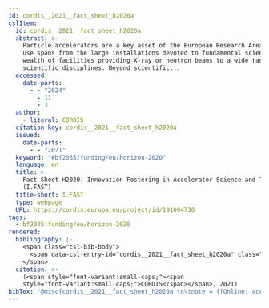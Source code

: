```yaml
---
id: cordis__2021__fact_sheet_h2020a
cslItem:
  id: cordis__2021__fact_sheet_h2020a
  abstract: >-
    Particle accelerators are a key asset of the European Research Area. Their
    use spans from the large installations devoted to fundamental science to a
    wealth of facilities providing X-ray or neutron beams to a wide range of
    scientific disciplines. Beyond scientific...
  accessed:
    date-parts:
      - - "2024"
        - 11
        - 3
  author:
    - literal: CORDIS
  citation-key: cordis__2021__fact_sheet_h2020a
  issued:
    date-parts:
      - - "2021"
  keyword: "#bf2035/funding/eu/horizon-2020"
  language: en
  title: >-
    Fact Sheet H2020: Innovation Fostering in Accelerator Science and Technology
    (I.FAST)
  title-short: I.FAST
  type: webpage
  URL: https://cordis.europa.eu/project/id/101004730
tags:
  - bf2035:funding/eu/horizon-2020
rendered:
  bibliography: |-
    <span class="csl-bib-body">
      <span data-csl-entry-id="cordis__2021__fact_sheet_h2020a" class="csl-entry"><span class='author-bib'>CORDIS</span>. <span class='date-bib'>(2021)</span>. <span class='title'><b><i>Fact Sheet H2020: Innovation Fostering in Accelerator Science and Technology (I.FAST)</i></b></span>. <span class='URL'><a href='https://cordis.europa.eu/project/id/101004730'>LINK</a></span></span>
    </span>
  citation: >-
    (<span style="font-variant:small-caps;"><span
    style="font-variant:small-caps;">CORDIS</span></span>, 2021)
bibTex: "@misc{cordis__2021__fact_sheet_h2020a,\n\tnote = {[Online; accessed 2024-11-03]},\n\tauthor = {{CORDIS}},\n\tyear = {2021},\n\ttitle = {Fact {Sheet} {H2020}: Innovation {Fostering} in {Accelerator} {Science} and {Technology} ({I}.{FAST})},\n\turl = {https://cordis.europa.eu/project/id/101004730},\n\thowpublished = {https://cordis.europa.eu/project/id/101004730},\n}\n\n"
---
```

